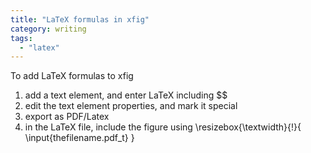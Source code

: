 ```yaml
---
title: "LaTeX formulas in xfig"
category: writing
tags: 
  - "latex"
---
```


To add LaTeX formulas to xfig

1. add a text element, and enter LaTeX including $$
2. edit the text element properties, and mark it special
3. export as PDF/Latex
4. in the LaTeX file, include the figure using \\resizebox{\\textwidth}{!}{ \\input{thefilename.pdf\_t} }
